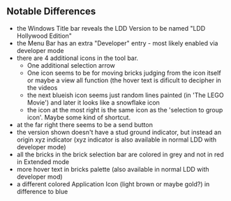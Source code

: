 ## Notable Differences ##

- the Windows Title bar reveals the LDD Version to be named "LDD Hollywood Edition"
- the Menu Bar has an extra "Developer" entry - most likely enabled via developer mode
- there are 4 additional icons in the tool bar.
  - One additional selection arrow
  - One icon seems to be for moving bricks judging from the icon itself or maybe a view all function (the hover text is dificult to decipher in the videos
  - the next blueish icon seems just random lines painted (in 'The LEGO Movie') and later it looks like a snowflake icon
  - the icon at the most right is the same icon as the 'selection to group icon'. Maybe some kind of shortcut.
- at the far right there seems to be a send button
- the version shown doesn't have a stud ground indicator, but instead an origin xyz indicator (xyz indicator is also available in normal LDD with developer mode)
- all the bricks in the brick selection bar are colored in grey and not in red in Extended mode
- more hover text in bricks palette (also available in normal LDD with developer mod)
- a different colored Application Icon (light brown or maybe gold?) in difference to blue
